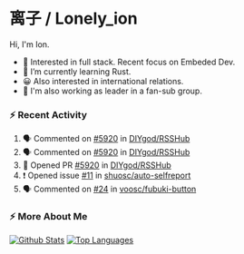 # 离子 / Lonely_ion

Hi, I'm Ion.

+ 🧐 Interested in full stack. Recent focus on Embeded Dev.
+ 🌱 I’m currently learning Rust.
+ 😀 Also interested in international relations.
+ 🔭 I'm also working as leader in a fan-sub group.

### :zap: Recent Activity
<!--START_SECTION:activity-->
1. 🗣 Commented on [#5920](https://github.com/DIYgod/RSSHub/issues/5920) in [DIYgod/RSSHub](https://github.com/DIYgod/RSSHub)
2. 🗣 Commented on [#5920](https://github.com/DIYgod/RSSHub/issues/5920) in [DIYgod/RSSHub](https://github.com/DIYgod/RSSHub)
3. 💪 Opened PR [#5920](https://github.com/DIYgod/RSSHub/pull/5920) in [DIYgod/RSSHub](https://github.com/DIYgod/RSSHub)
4. ❗️ Opened issue [#11](https://github.com/shuosc/auto-selfreport/issues/11) in [shuosc/auto-selfreport](https://github.com/shuosc/auto-selfreport)
5. 🗣 Commented on [#24](https://github.com/voosc/fubuki-button/issues/24) in [voosc/fubuki-button](https://github.com/voosc/fubuki-button)
<!--END_SECTION:activity-->

### :zap: More About Me

[![Github Stats](https://github-readme-stats.vercel.app/api?username=lonelyion&show_icons=true&include_all_commits=true&line_height=20)](https://github.com/anuraghazra/github-readme-stats)
[![Top Languages](https://github-readme-stats.vercel.app/api/top-langs?username=lonelyion&layout=compact)](https://github.com/anuraghazra/github-readme-stats)
